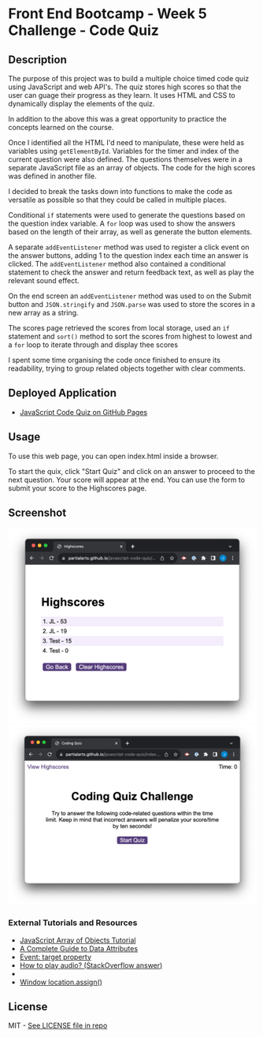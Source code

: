 # Front End Bootcamp - Week 5 Challenge - Code Quiz

## Description

The purpose of this project was to build a multiple choice timed code quiz using JavaScript and web API's. The quiz stores high scores so that the user can guage their progress as they learn. It uses HTML and CSS to dynamically display the elements of the quiz.

In addition to the above this was a great opportunity to practice the concepts learned on the course.

Once I identified all the HTML I'd need to manipulate, these were held as variables using `getElementById`. Variables for the timer and index of the current question were also defined. The questions themselves were in a separate JavaScript file as an array of objects. The code for the high scores was defined in another file.

I decided to break the tasks down into functions to make the code as versatile as possible so that they could be called in multiple places.

Conditional `if` statements were used to generate the questions based on the question index variable. A `for` loop was used to show the answers based on the length of their array, as well as generate the button elements. 

A separate `addEventListener` method was used to register a click event on the answer buttons, adding 1 to the question index each time an answer is clicked. The `addEventListener` method also contained a conditional statement to check the answer and return feedback text, as well as play the relevant sound effect.

On the end screen an `addEventListener` method was used to on the Submit button and `JSON.stringify` and `JSON.parse` was used to store the scores in a new array as a string.

The scores page retrieved the scores from local storage, used an `if` statement and `sort()` method to sort the scores from highest to lowest and a `for` loop to iterate through and display thee scores

I spent some time organising the code once finished to ensure its readability, trying to group related objects together with clear comments.

## Deployed Application

* [JavaScript Code Quiz on GitHub Pages](https://partialarts.github.io/javascript-code-quiz/)

## Usage

To use this web page, you can open index.html inside a browser.

To start the quix, click "Start Quiz" and click on an answer to proceed to the next question. Your score will appear at the end. You can use the form to submit your score to the Highscores page.

## Screenshot

![The application includes a home page titled "Coding Quiz Challenge", a description and a "Start Quiz" button.](./assets/images/screenshot-1.png)
![The application includes a Highscores page, with the scores displayed from highest to lowest in a list.](./assets/images/screenshot-2.png)

### External Tutorials and Resources

* [JavaScript Array of Objects Tutorial](https://www.freecodecamp.org/news/javascript-array-of-objects-tutorial-how-to-create-update-and-loop-through-objects-using-js-array-methods/)
* [A Complete Guide to Data Attributes](https://css-tricks.com/a-complete-guide-to-data-attributes/)
* [Event: target property](https://developer.mozilla.org/en-US/docs/Web/API/Event/target)
* [How to play audio? (StackOverflow answer)](https://stackoverflow.com/questions/9419263/how-to-play-audio)
* [<audio>: The Embed Audio element](https://developer.mozilla.org/en-US/docs/Web/HTML/Element/audio)
* [Window location.assign()](https://www.w3schools.com/JSREF/met_loc_assign.asp)

## License

MIT - [See LICENSE file in repo](https://github.com/partialarts/Console-Finances/blob/main/LICENSE)
